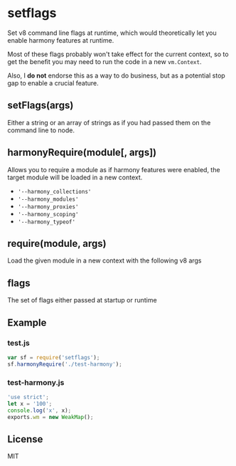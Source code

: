 # setflags

Set v8 command line flags at runtime, which would theoretically let you enable
harmony features at runtime.

Most of these flags probably won't take effect for the current context, so to
get the benefit you may need to run the code in a new `vm.Context`.

Also, I **do not** endorse this as a way to do business, but as a potential stop
gap to enable a crucial feature.

## setFlags(args)

Either a string or an array of strings as if you had passed them on the command
line to node.

## harmonyRequire(module[, args])

Allows you to require a module as if harmony features were enabled, the target
module will be loaded in a new context.

  * `'--harmony_collections'`
  * `'--harmony_modules'`
  * `'--harmony_proxies'`
  * `'--harmony_scoping'`
  * `'--harmony_typeof'`

## require(module, args)

Load the given module in a new context with the following v8 args

## flags

The set of flags either passed at startup or runtime

## Example

### test.js

```javascript
var sf = require('setflags');
sf.harmonyRequire('./test-harmony');
```

### test-harmony.js

```javascript
'use strict';
let x = '100';
console.log('x', x);
exports.wm = new WeakMap();
```

## License

MIT
